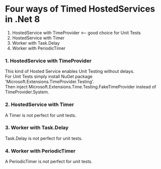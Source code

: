 # Four ways of Timed HostedServices in .Net 8

1. HostedService with TimeProvider  <--  good choice for Unit Tests
2. HostedService with Timer
3. Worker with Task.Delay
4. Worker with PeriodicTimer

### 1. HostedService with TimeProvider
This kind of Hosted Service enables Unit Testing without delays.<br>
For Unit Tests simply install NuGet package 'Microsoft.Extensions.TimeProvider.Testing'.<br>
Then inject Microsoft.Extensions.Time.Testing.FakeTimeProvider instead of TimeProvider.System.

### 2. HostedService with Timer
A Timer is not perfect for unit tests.

### 3. Worker with Task.Delay
Task.Delay is not perfect for unit tests.

### 4. Worker with PeriodicTimer
A PeriodicTimer is not perfect for unit tests.
